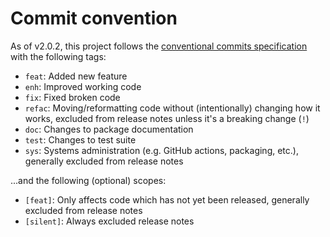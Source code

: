 # Commit convention
As of v2.0.2, this project follows the [conventional commits specification](https://www.conventionalcommits.org/en/v1.0.0/#specification) with the following tags:
- `feat`: Added new feature
- `enh`: Improved working code
- `fix`: Fixed broken code
- `refac`: Moving/reformatting code without (intentionally) changing how it works, excluded from release notes unless it's a breaking change (`!`)
- `doc`: Changes to package documentation
- `test`: Changes to test suite
- `sys`: Systems administration (e.g. GitHub actions, packaging, etc.), generally excluded from release notes

...and the following (optional) scopes:
- `[feat]`: Only affects code which has not yet been released, generally excluded from release notes
- `[silent]`: Always excluded release notes
